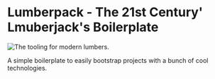 # Lumberpack - The 21st Century' Lmuberjack's  Boilerplate

![The tooling for modern lumbers.](http://i.imgur.com/gS3KlP8.png)

A simple boilerplate to easily bootstrap projects with a bunch of cool technologies.
